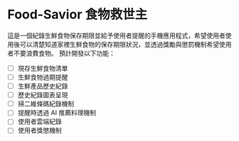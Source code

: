 # Food-Savior 食物救世主

這是一個紀錄生鮮食物保存期限並給予使用者提醒的手機應用程式，希望使用者使用後可以清楚知道家裡生鮮食物的保存期限狀況，並透過獎勵與懲罰機制希望使用者不要浪費食物。
預計開發以下功能：

- [ ] 現存生鮮食物清單
- [ ] 生鮮食物過期提醒
- [ ] 生鮮產品歷史紀錄
- [ ] 歷史紀錄圖表呈現
- [ ] 掃二維條碼紀錄機制
- [ ] 提醒時透過 AI 推薦料理機制
- [ ] 使用者雲端紀錄
- [ ] 使用者獎懲機制